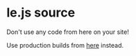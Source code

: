le.js source
============

Don't use any code from here on your site!

Use production builds from [here](https://github.com/logentries/le_js/tree/master/product) instead.
